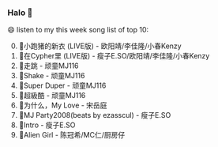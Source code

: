 

### Halo 👋

😄 listen to my this week song list of top 10:

0. 🌈小跑猪的新衣 (LIVE版) - 欧阳靖/李佳隆/小春Kenzy
1. 🌈在Cypher里  (LIVE版) - 瘦子E.SO/欧阳靖/李佳隆/小春Kenzy
2. 🌈走跳 - 顽童MJ116
3. 🌈Shake - 顽童MJ116
4. 🌈Super Duper - 顽童MJ116
5. 🌈超級酷 - 顽童MJ116
6. 🌈为什么，My Love - 宋岳庭
7. 🌈MJ Party2008(beats by ezasscul) - 瘦子E.SO
8. 🌈Intro - 瘦子E.SO
9. 🌈Alien Girl - 陈冠希/MC仁/厨房仔

